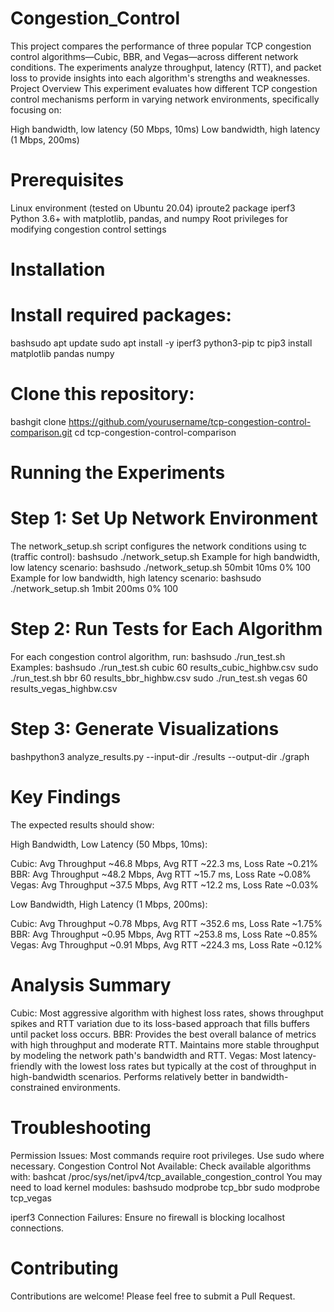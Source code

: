 # Congestion_Control
This project compares the performance of three popular TCP congestion control algorithms—Cubic, BBR, and Vegas—across different network conditions. The experiments analyze throughput, latency (RTT), and packet loss to provide insights into each algorithm's strengths and weaknesses.
Project Overview
This experiment evaluates how different TCP congestion control mechanisms perform in varying network environments, specifically focusing on:

High bandwidth, low latency (50 Mbps, 10ms)
Low bandwidth, high latency (1 Mbps, 200ms)

# Prerequisites
Linux environment (tested on Ubuntu 20.04)
iproute2 package
iperf3
Python 3.6+ with matplotlib, pandas, and numpy
Root privileges for modifying congestion control settings

# Installation

# Install required packages:
bashsudo apt update
sudo apt install -y iperf3 python3-pip tc
pip3 install matplotlib pandas numpy

# Clone this repository:
bashgit clone https://github.com/yourusername/tcp-congestion-control-comparison.git
cd tcp-congestion-control-comparison


# Running the Experiments

# Step 1: Set Up Network Environment
The network_setup.sh script configures the network conditions using tc (traffic control):
bashsudo ./network_setup.sh
Example for high bandwidth, low latency scenario:
bashsudo ./network_setup.sh 50mbit 10ms 0% 100
Example for low bandwidth, high latency scenario:
bashsudo ./network_setup.sh 1mbit 200ms 0% 100

# Step 2: Run Tests for Each Algorithm
For each congestion control algorithm, run:
bashsudo ./run_test.sh
Examples:
bashsudo ./run_test.sh cubic 60 results_cubic_highbw.csv
sudo ./run_test.sh bbr 60 results_bbr_highbw.csv
sudo ./run_test.sh vegas 60 results_vegas_highbw.csv

# Step 3: Generate Visualizations
bashpython3 analyze_results.py --input-dir ./results --output-dir ./graph





# Key Findings
The expected results should show:

High Bandwidth, Low Latency (50 Mbps, 10ms):

Cubic: Avg Throughput ~46.8 Mbps, Avg RTT ~22.3 ms, Loss Rate ~0.21%
BBR: Avg Throughput ~48.2 Mbps, Avg RTT ~15.7 ms, Loss Rate ~0.08%
Vegas: Avg Throughput ~37.5 Mbps, Avg RTT ~12.2 ms, Loss Rate ~0.03%


Low Bandwidth, High Latency (1 Mbps, 200ms):

Cubic: Avg Throughput ~0.78 Mbps, Avg RTT ~352.6 ms, Loss Rate ~1.75%
BBR: Avg Throughput ~0.95 Mbps, Avg RTT ~253.8 ms, Loss Rate ~0.85%
Vegas: Avg Throughput ~0.91 Mbps, Avg RTT ~224.3 ms, Loss Rate ~0.12%



# Analysis Summary

Cubic: Most aggressive algorithm with highest loss rates, shows throughput spikes and RTT variation due to its loss-based approach that fills buffers until packet loss occurs.
BBR: Provides the best overall balance of metrics with high throughput and moderate RTT. Maintains more stable throughput by modeling the network path's bandwidth and RTT.
Vegas: Most latency-friendly with the lowest loss rates but typically at the cost of throughput in high-bandwidth scenarios. Performs relatively better in bandwidth-constrained environments.

# Troubleshooting

Permission Issues: Most commands require root privileges. Use sudo where necessary.
Congestion Control Not Available: Check available algorithms with:
bashcat /proc/sys/net/ipv4/tcp_available_congestion_control
You may need to load kernel modules:
bashsudo modprobe tcp_bbr
sudo modprobe tcp_vegas

iperf3 Connection Failures: Ensure no firewall is blocking localhost connections.
# Contributing
Contributions are welcome! Please feel free to submit a Pull Request.
